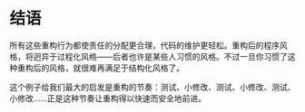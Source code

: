 # 结语

所有这些重构行为都使责任的分配更合理，代码的维护更轻松。重构后的程序风格，将迥异于过程化风格——后者也许是某些人习惯的风格。不过一旦你习惯了这种重构后的风格，就很难再满足于结构化风格了。

这个例子给我们最大的启发是重构的节奏：测试、小修改、测试、小修改、测试、小修改……正是这种节奏让重构得以快速而安全地前进。
